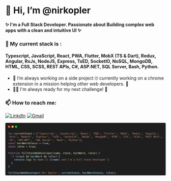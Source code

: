 # 👋 Hi, I’m @nirkopler

**✨ I'm a Full Stack Developer. Passionate about Building complex web apps with a clean and intuitive UI ✨**

### 💪 My current stack is :

#### Typescript, JavaScript, React, PWA, Flutter, MobX (TS & Dart), Redux, Angular, RxJs, NodeJS, Express, TsED, SocketIO, NoSQL, MongoDB, HTML, CSS, SCSS, REST APIs, C#, ASP.NET, SQL Server, Bash, Python.

- 🌱 I’m always working on a side project 🙄 currently working on a chrome extension in a mission helping other web developers. 🤩
- 🐱‍🏍 I'm always ready for my next challenge! 👾

### 📫 How to reach me:

[![LinkdIn](https://img.shields.io/badge/LinkedIn-Nir%20Kopler-blue)](https://www.linkedin.com/in/nir-kopler/)
[![Gmail](https://img.shields.io/badge/GMAIL-nirkopler%40gmail.com-red)](mailto:nirkopler@gmail.com)

![nirkoplerStack](https://github.com/nirkopler/nirkopler/blob/main/nirkoplerStack.png)

<!---
nirkopler/nirkopler is a ✨ special ✨ repository because its `README.md` (this file) appears on your GitHub profile.
You can click the Preview link to take a look at your changes.
--->
